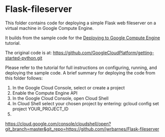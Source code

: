 # Flask-fileserver

 This folder contains code for deploying a simple Flask web fileserver on a virtual machine in
 Google Compute Engine.

 It builds from the sample code for the [Deploying to Google Compute Engine][tutorial-gce] tutorial. 
 
 The original code is at: https://github.com/GoogleCloudPlatform/getting-started-python.git

Please refer to the tutorial for full instructions on configuring, running,
and deploying the sample code. A brief summary for deploying the code from this folder follows:

1. In the Google Cloud Console, select or create a project
2. Enable the Compute Engine API
3. In the Google Cloud Console, open Cloud Shell
4. In Cloud Shell select your chosen project by entering: gcloud config set project YOUR_PROJECT_ID
5. 


https://cloud.google.com/console/cloudshell/open?git_branch=master&git_repo=https://github.com/jwrbarnes/Flask-fileserver

 [tutorial-gce]: https://cloud.google.com/python/tutorials/getting-started-on-compute-engine
